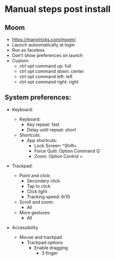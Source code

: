 # Manual steps post install

## Moom
  - https://manytricks.com/moom/
  - Launch autoomatically at login
  - Run as faceless
  - Don't show preferences on launch
  - Custom:
      - ctrl opt command up: full
      - ctrl opt command down: center
      - ctrl opt command left: left
      - ctrl opt command right: right

## System preferences:

  - Keyboard:
      - Keyboard:
          - Key repeat: fast
          - Delay until repeat: short
      - Shortcuts:
          - App shortcuts:
              - Lock Screen: ^Shift=
              - Force Quiti: Option Command Q
              - Zoom: Option Control =

  - Trackpad:
      - Point and click:
          - Secondary click
          - Tap to click
          - Click light
          - Tracking speed: 6/10
      - Scroll and zoom:
          - All
      - More gestures:
          - All

  - Accessibility
      - Mouse and trackpad
          - Trackpad options
              - Enable dragging
                  - 3 finger
